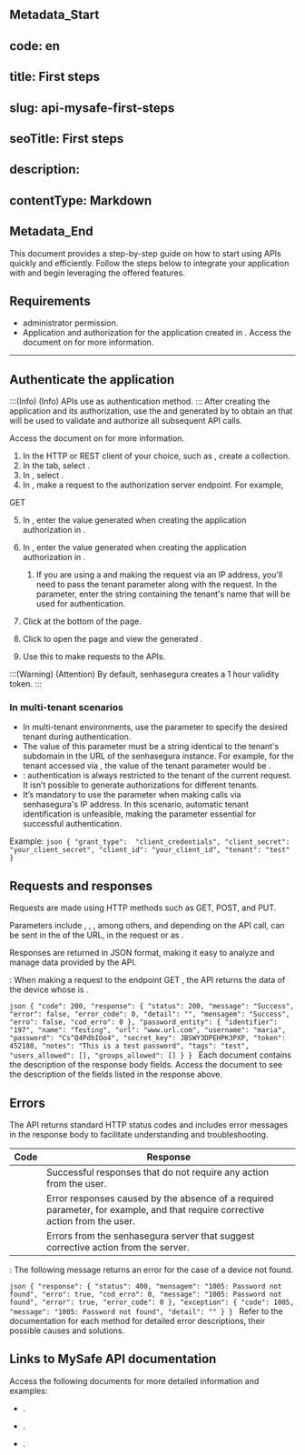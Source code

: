 ## Metadata_Start 
## code: en
## title: First steps 
## slug: api-mysafe-first-steps 
## seoTitle: First steps 
## description:  
## contentType: Markdown 
## Metadata_End
This document provides a step-by-step guide on how to start using  APIs  quickly and efficiently.
Follow the steps below to integrate your application with  and begin leveraging the offered features.

## Requirements

*  administrator permission.
* Application and authorization for the application created in . Access the document on   for more information.
---


## Authenticate the application

:::(Info) (Info)
 APIs use  as authentication method.
::: 
After creating the application and its authorization, use the  and  generated by  to obtain an  that will be used to validate and authorize all subsequent API calls.

Access the document on  for more information.

1. In the HTTP or REST client of your choice, such as , create a collection.
2. In the  tab, select .
3. In , select .
4. In , make a request to the authorization server endpoint. For example,

GET 

5. In , enter the value generated when creating the application authorization in .
6. In , enter the value generated when creating the application authorization in .
    1. If you are using a  and making the request via an IP address, you'll need to pass the tenant parameter along with the request. In the  parameter, enter the string containing the tenant's name that will be used for authentication.

7. Click  at the bottom of the page.
8. Click  to open the  page and view the generated .
9. Use this  to make requests to the  APIs.

:::(Warning) (Attention)
By default, senhasegura creates a 1 hour validity token.
:::


### In multi-tenant scenarios
* In multi-tenant environments, use the  parameter to specify the desired tenant during authentication.
* The value of this parameter must be a string identical to the tenant's subdomain in the URL of the senhasegura instance. For example, for the tenant  accessed via , the value of the tenant parameter would be .
* : authentication is always restricted to the tenant of the current request. It isn’t possible to generate authorizations for different tenants.
* It’s mandatory to use the  parameter when making calls via senhasegura's IP address. In this scenario, automatic tenant identification is unfeasible, making the parameter essential for successful authentication.

Example:
`json
{
  "grant_type":  "client_credentials",
  "client_secret": "your_client_secret",
  "client_id": "your_client_id",
  "tenant": "test"
}
`


## Requests and responses

Requests are made using HTTP methods such as  GET,  POST, and  PUT.

Parameters include , , , among others, and depending on the API call, can be sent in the  of the URL,  in the request  or as .

Responses are returned in JSON format, making it easy to analyze and manage data provided by the API.

: 
When making a request to the endpoint GET , the API returns the data of the device whose  is .

`json
{
    "code": 200,
    "response": {
        "status": 200,
        "message": "Success",
        "error": false,
        "error_code": 0,
        "detail": "",
        "mensagem": "Success",
        "erro": false,
        "cod_erro": 0
    },
    "password_entity": {
        "identifier": "197",
        "name": "Testing",
        "url": "www.url.com",
        "username": "maria",
        "password": "Cs^Q4PdbIOo4",
        "secret_key": JBSWY3DPEHPK3PXP,
        "token": 452180,
        "notes": "This is a test password",
        "tags": "test",
        "users_allowed": [],
        "groups_allowed": []
    }
}
`
Each document contains the description of the response body fields. 
Access the document  to see the description of the fields listed in the response above.

## Errors

The API returns standard HTTP status codes and includes error messages in the response body to facilitate understanding and troubleshooting.

| Code | Response |
| --- | --- |
|  | Successful responses that do not require any action from the user. |
|  | Error responses caused by the absence of a required parameter, for example, and that require corrective action from the user. |
|  | Errors from the senhasegura server that suggest corrective action from the server. |

:
The following message returns an error for the case of a device not found.

`json
{
    "response": {
        "status": 400,
        "mensagem": "1005: Password not found",
        "erro": true,
        "cod_erro": 0,
        "message": "1005: Password not found",
        "error": true,
        "error_code": 0
    },
    "exception": {
        "code": 1005,
        "message": "1005: Password not found",
        "detail": ""
    }
}
`
Refer to the documentation for each method for detailed error descriptions, their possible causes and solutions. 



## Links to MySafe API documentation

Access the following documents for more detailed information and examples:

* .

*  .

* .